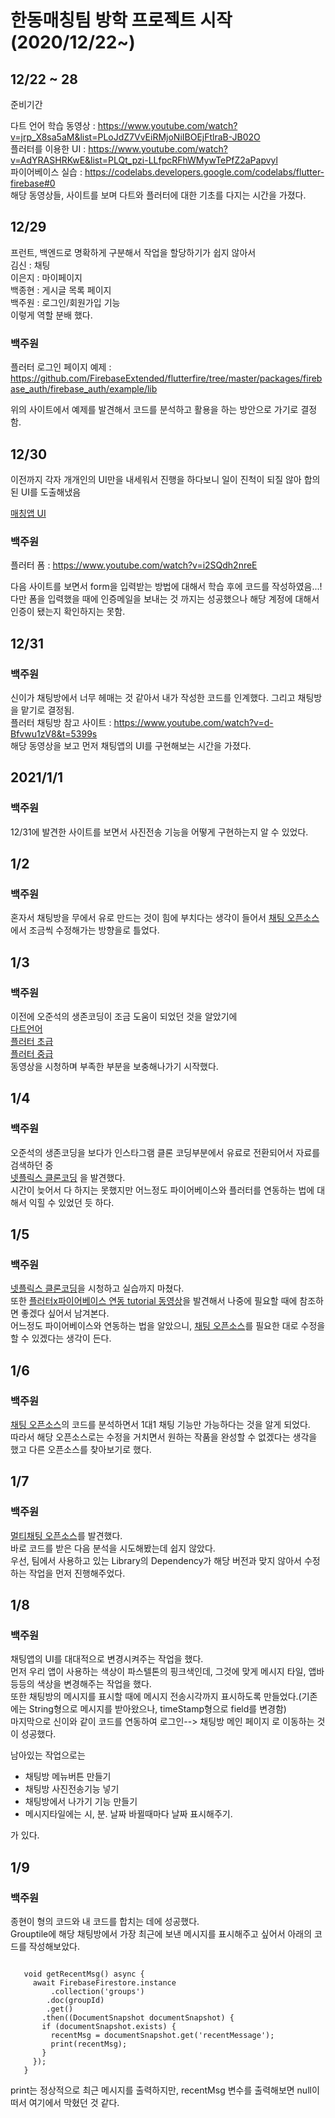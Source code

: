  # 한동매칭팀 방학 프로젝트 시작(2020/12/22~)  
 
 ## 12/22 ~ 28   

 준비기간  
 
 다트 언어 학습 동영상 : <https://www.youtube.com/watch?v=jrp_X8sa5aM&list=PLoJdZ7VvEiRMjoNiIBOEjFtlraB-JB02O>   
 플러터를 이용한 UI : <https://www.youtube.com/watch?v=AdYRASHRKwE&list=PLQt_pzi-LLfpcRFhWMywTePfZ2aPapvyl>      
 파이어베이스 실습 : <https://codelabs.developers.google.com/codelabs/flutter-firebase#0>    
 해당 동영상들, 사이트를 보며 다트와 플러터에 대한 기초를 다지는 시간을 가졌다.
 
 ## 12/29
 
 프런트, 백엔드로 명확하게 구분해서 작업을 할당하기가 쉽지 않아서    
 김신 : 채팅   
 이은지 : 마이페이지   
 백종현 : 게시글 목록 페이지   
 백주원 : 로그인/회원가입 기능    
 이렇게 역할 분배 했다.   
 
 ### 백주원   
 플러터 로그인 페이지 예제 : <https://github.com/FirebaseExtended/flutterfire/tree/master/packages/firebase_auth/firebase_auth/example/lib>   
   
위의 사이트에서 예제를 발견해서 코드를 분석하고 활용을 하는 방안으로 가기로 결정함.    

## 12/30

이전까지 각자 개개인의 UI만을 내세워서 진행을 하다보니 일이 진척이 되질 않아 합의된 UI를 도출해냈음    

[매칭앱 UI](https://github.com/21700340JuwonBaek/link_test/blob/master/%EC%95%A0%ED%94%8C%EB%A6%AC%EC%BC%80%EC%9D%B4%EC%85%98%20UI/%EC%8A%A4%ED%86%A0%EB%A6%AC%EB%B3%B4%EB%93%9C.pdf)

### 백주원


플러터 폼 : <https://www.youtube.com/watch?v=i2SQdh2nreE>   

다음 사이트를 보면서 form을 입력받는 방법에 대해서 학습 후에 코드를 작성하였음...!    
다만 폼을 입력했을 때에 인증메일을 보내는 것 까지는 성공했으나 해당 계정에 대해서 인증이 됐는지 확인하지는 못함.   


## 12/31  

### 백주원   

신이가 채팅방에서 너무 헤매는 것 같아서 내가 작성한 코드를 인계했다. 그리고 채팅방을 맡기로 결정됨.   
플러터 채팅방 참고 사이트 : <https://www.youtube.com/watch?v=d-Bfvwu1zV8&t=5399s>     
해당 동영상을 보고 먼저 채팅앱의 UI를 구현해보는 시간을 가졌다. 


## 2021/1/1

### 백주원   
12/31에 발견한 사이트를 보면서 사진전송 기능을 어떻게 구현하는지 알 수 있었다.   


## 1/2

### 백주원
혼자서 채팅방을 무에서 유로 만드는 것이 힘에 부치다는 생각이 들어서 
[채팅 오픈소스](https://medium.com/flutter-community/building-a-chat-app-with-flutter-and-firebase-from-scratch-9eaa7f41782e) 에서 조금씩 수정해가는 방향을로 틀었다.    

## 1/3

### 백주원 
이전에 오준석의 생존코딩이 조금 도움이 되었던 것을 알았기에   
[다트언어](https://www.youtube.com/watch?v=J_cQyPGyHRI&t=15s)   
[플러터 초급](https://www.youtube.com/watch?v=lRbZsBvG9Ig&list=PLxTmPHxRH3VUueVvEnrP8qxHAP5x9XAPv)   
[플러터 중급](https://www.youtube.com/watch?v=ei8TX-uqP6E&list=PLxTmPHxRH3VWLY-eyQuV1C_IbIQlCXEhe)   
동영상을 시청하며 부족한 부분을 보충해나가기 시작했다.   



## 1/4

### 백주원

오준석의 생존코딩을 보다가 인스타그램 클론 코딩부분에서 유료로 전환되어서 자료를 검색하던 중  
[넷플릭스 클론코딩](https://www.youtube.com/watch?v=wFnXxwlGk4s&list=PL3ilpnPyonYfl82dvBq5fiDD-d4PkRte3&index=4) 을 발견했다.    
시간이 늦어서 다 하지는 못했지만 어느정도 파이어베이스와 플러터를 연동하는 법에 대해서 익힐 수 있었던 듯 하다.   

## 1/5   

### 백주원

[넷플릭스 클론코딩](https://www.youtube.com/watch?v=wFnXxwlGk4s&list=PL3ilpnPyonYfl82dvBq5fiDD-d4PkRte3&index=4)을 시청하고 실습까지 마쳤다.    
또한 [플러터x파이어베이스 연동 tutorial 동영상](https://www.youtube.com/watch?v=zaiE08EWrO0)을 발견해서 나중에 필요할 때에 참조하면 좋겠다 싶어서 남겨본다.    
어느정도 파이어베이스와 연동하는 법을 알았으니, [채팅 오픈소스](https://medium.com/flutter-community/building-a-chat-app-with-flutter-and-firebase-from-scratch-9eaa7f41782e)를 필요한 대로 수정을 할 수 있겠다는 생각이 든다. 



## 1/6 

### 백주원

 [채팅 오픈소스](https://medium.com/flutter-community/building-a-chat-app-with-flutter-and-firebase-from-scratch-9eaa7f41782e)의 코드를 분석하면서 1대1 채팅 기능만 가능하다는 것을 알게 되었다.    
따라서 해당 오픈소스로는 수정을 거치면서 원하는 작품을 완성할 수 없겠다는 생각을 했고 다른 오픈소스를 찾아보기로 했다.   
 
 
## 1/7

### 백주원

[멀티채팅 오픈소스](https://dev.to/ahmedgulabkhan/groupchatapp-a-group-chatting-app-using-flutter-2gif)를 발견했다.   
바로 코드를 받은 다음 분석을 시도해봤는데 쉽지 않았다.   
우선, 팀에서 사용하고 있는 Library의 Dependency가 해당 버전과 맞지 않아서 수정하는 작업을 먼저 진행해주었다.    

## 1/8

### 백주원
채팅앱의 UI를 대대적으로 변경시켜주는 작업을 했다.    
먼저 우리 앱이 사용하는 색상이 파스텔톤의 핑크색인데, 그것에 맞게 메시지 타일, 앱바 등등의 색상을 변경해주는 작업을 했다.    
또한 채팅방의 메시지를 표시할 때에 메시지 전송시각까지 표시하도록 만들었다.(기존에는 String형으로 메시지를 받아왔으나, timeStamp형으로 field를 변경함)   
마지막으로 신이와 같이 코드를 연동하여 로그인--> 채팅방 메인 페이지 로 이동하는 것이 성공했다.     

남아있는 작업으로는    
- 채팅방 메뉴버튼 만들기   
- 채팅방 사진전송기능 넣기   
- 채팅방에서 나가기 기능 만들기   
- 메시지타일에는 시, 분. 날짜 바뀔때마다 날짜 표시해주기.     

가 있다. 


## 1/9

### 백주원
종현이 형의 코드와 내 코드를 합치는 데에 성공했다.    
Grouptile에 해당 채팅방에서 가장 최근에 보낸 메시지를 표시해주고 싶어서 아래의 코드를 작성해보았다.    
<pre><code>
   void getRecentMsg() async {
     await FirebaseFirestore.instance
         .collection('groups')
        .doc(groupId)
        .get()
       .then((DocumentSnapshot documentSnapshot) {
       if (documentSnapshot.exists) {
         recentMsg = documentSnapshot.get('recentMessage');
         print(recentMsg);
       }
     });
   }
</code></pre>   

print는 정상적으로 최근 메시지를 출력하지만, recentMsg 변수를 출력해보면 null이 떠서 여기에서 막혔던 것 같다. 
